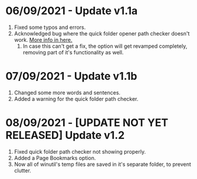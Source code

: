 # 06/09/2021 - Update v1.1a

1. Fixed some typos and errors.
2. Acknowledged bug where the quick folder opener path checker doesn't work. [More info in here.](https://github.com/SteveYT77/winutil/issues/1)
   1. In case this can't get a fix, the option will get revamped completely, removing part of it's functionality as well.

# 07/09/2021 - Update v1.1b

1. Changed some more words and sentences.
2. Added a warning for the quick folder path checker.

# 08/09/2021 - [UPDATE NOT YET RELEASED] Update v1.2

1. Fixed quick folder path checker not showing properly.
2. Added a Page Bookmarks option.
3. Now all of winutil's temp files are saved in it's separate folder, to prevent clutter.
